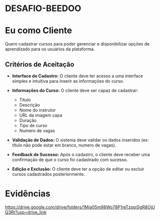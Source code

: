 # DESAFIO-BEEDOO

# Eu como Cliente

Quero cadastrar cursos para poder gerenciar e disponibilizar opções de aprendizado para os usuários da plataforma.

## Critérios de Aceitação

- **Interface de Cadastro:** O cliente deve ter acesso a uma interface simples e intuitiva para inserir as informações do curso.
  
- **Informações do Curso:** O cliente deve ser capaz de cadastrar:
  - Título
  - Descrição
  - Nome do instrutor
  - URL da imagem capa
  - Duração
  - Tipo de curso
  - Numero de vagas


- **Validação de Dados:** O sistema deve validar os dados inseridos (ex: título não pode estar em branco, numero de vagas).

- **Feedback de Sucesso:** Após o cadastro, o cliente deve receber uma confirmação de que o curso foi cadastrado com sucesso.

- **Edição e Exclusão:** O cliente deve ter a opção de editar ou excluir cursos cadastrados posteriormente.



# Evidências 
https://drive.google.com/drive/folders/1Mia05m98Wo78P1reTzppiSgR8OjUQ3Rt?usp=drive_link


